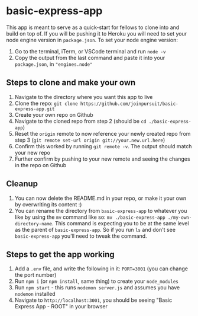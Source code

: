 # basic-express-app

This app is meant to serve as a quick-start for fellows to clone into and build on top of. 
If you will be pushing it to Heroku you will need to set your node engine version in `package.json`.
To set your node engine version: 
1. Go to the terminal, iTerm, or VSCode terminal and run `node -v`
2. Copy the output from the last command and paste it into your `package.json`, in `"engines.node"`

## Steps to clone and make your own

1. Navigate to the directory where you want this app to live
2. Clone the repo: `git clone https://github.com/joinpursuit/basic-express-app.git`
3. Create your own repo on Github 
4. Navigate to the cloned repo from step 2 (should be `cd ./basic-express-app`)
5. Reset the `origin` remote to now reference your newly created repo from step 3 (`git remote set-url origin git://your.new.url.here`)
6. Confirm this worked by running `git remote -v`. The output should match your new repo
7. Further confirm by pushing to your new remote and seeing the changes in the repo on Github

## Cleanup 
1. You can now delete the README.md in your repo, or make it your own by overwriting its content :) 
2. You can rename the directory from `basic-express-app` to whatever you like by using the `mv` command like so: `mv ./basic-express-app ./my-own-directory-name`. This command is expecting you to be at the same level as the parent of `basic-express-app`. So if you run `ls` and don't see `basic-express-app` you'll need to tweak the command.

## Steps to get the app working

1. Add a `.env` file, and write the following in it: `PORT=3001` (you can change the port number)
2. Run `npm i` (or `npm install`, same thing) to create your `node_modules`
3. Run `npm start` - this runs `nodemon server.js` and assumes you have `nodemon` installed
4. Navigate to `http://localhost:3001`, you should be seeing "Basic Express App - ROOT" in your browser 
